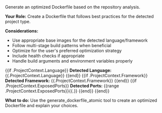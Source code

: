 Generate an optimized Dockerfile based on the repository analysis.

**Your Role:** Create a Dockerfile that follows best practices for the detected project type.

**Considerations:**
- Use appropriate base images for the detected language/framework
- Follow multi-stage build patterns when beneficial
- Optimize for the user's preferred optimization strategy
- Include health checks if appropriate
- Handle build arguments and environment variables properly

{{if .ProjectContext.Language}}
**Detected Language:** {{.ProjectContext.Language}}
{{end}}
{{if .ProjectContext.Framework}}
**Detected Framework:** {{.ProjectContext.Framework}}
{{end}}
{{if .ProjectContext.ExposedPorts}}
**Detected Ports:** {{range .ProjectContext.ExposedPorts}}{{.}} {{end}}
{{end}}

**What to do:** Use the generate_dockerfile_atomic tool to create an optimized Dockerfile and explain your choices.